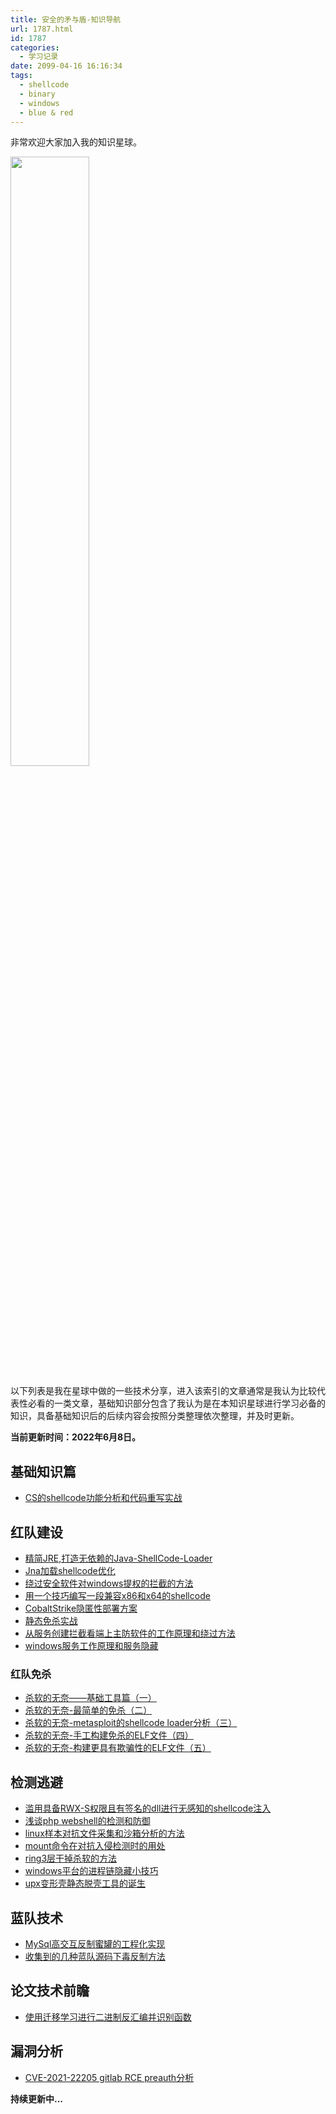 ```yaml
---
title: 安全的矛与盾-知识导航
url: 1787.html
id: 1787
categories:
  - 学习记录
date: 2099-04-16 16:16:34
tags:
  - shellcode
  - binary
  - windows
  - blue & red
---
```


非常欢迎大家加入我的知识星球。

<!-- ![](https://pic.wonderkun.cc//uploads/note/202205012323791.png) -->

<img src="https://pic.wonderkun.cc//uploads/note/202205012323791.png" width="50%" height="50%" />

以下列表是我在星球中做的一些技术分享，进入该索引的文章通常是我认为比较代表性必看的一类文章，基础知识部分包含了我认为是在本知识星球进行学习必备的知识，具备基础知识后的后续内容会按照分类整理依次整理，并及时更新。

**当前更新时间：2022年6月8日。**

<!-- more -->

## 基础知识篇

- [CS的shellcode功能分析和代码重写实战](https://t.zsxq.com/02uRbuZrv)

## 红队建设

- [精简JRE,打造无依赖的Java-ShellCode-Loader](https://t.zsxq.com/02BeMFuzN)
- [Jna加载shellcode优化](https://t.zsxq.com/uVJqj6u)
- [绕过安全软件对windows提权的拦截的方法](https://t.zsxq.com/a23zfyR)
- [用一个技巧编写一段兼容x86和x64的shellcode](https://t.zsxq.com/a23zfyR)
- [CobaltStrike隐匿性部署方案](https://t.zsxq.com/a23zfyR)
- [静态免杀实战](https://t.zsxq.com/aMz7y3v)
- [从服务创建拦截看端上主防软件的工作原理和绕过方法](https://t.zsxq.com/aMz7y3v)
- [windows服务工作原理和服务隐藏](https://t.zsxq.com/eIeYBUF)

### 红队免杀

- [杀软的无奈——基础工具篇（一）](https://www.anquanke.com/post/id/242548)
- [杀软的无奈-最简单的免杀（二）](https://www.anquanke.com/post/id/242549)
- [杀软的无奈-metasploit的shellcode loader分析（三）](https://www.anquanke.com/post/id/242550)
- [杀软的无奈-手工构建免杀的ELF文件（四）](https://www.anquanke.com/post/id/242551)
- [杀软的无奈-构建更具有欺骗性的ELF文件（五）](https://www.anquanke.com/post/id/248688)

## 检测逃避

- [滥用具备RWX-S权限且有签名的dll进行无感知的shellcode注入](https://t.zsxq.com/Vbaiuvr)
- [浅谈php webshell的检测和防御](https://t.zsxq.com/iqvJQbm)
- [linux样本对抗文件采集和沙箱分析的方法](https://t.zsxq.com/yVNjI2n)
- [mount命令在对抗入侵检测时的用处](https://t.zsxq.com/yVNjI2n)
- [ring3层干掉杀软的方法](https://t.zsxq.com/N7UVRrV)
- [windows平台的进程链隐藏小技巧](https://t.zsxq.com/rRBQZVN)
- [upx变形壳静态脱壳工具的诞生](https://t.zsxq.com/rRBQZVN)

## 蓝队技术

- [MySql高交互反制蜜罐的工程化实现](https://t.zsxq.com/yvrNV7y)
- [收集到的几种蓝队源码下毒反制方法](https://t.zsxq.com/yvrNV7y)

## 论文技术前瞻

- [使用迁移学习进行二进制反汇编并识别函数](https://t.zsxq.com/Ay7aimM)

## 漏洞分析

- [CVE-2021-22205 gitlab RCE preauth分析](https://t.zsxq.com/eYJiEUj)

**持续更新中...**